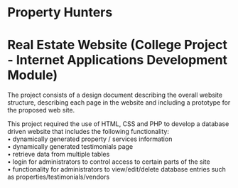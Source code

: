 # Property Hunters

# Real Estate Website (College Project - Internet Applications Development Module)

The project consists of a design document describing the overall website structure, describing
each page in the website and including a prototype for the proposed web site.<br/>

This project required the use of HTML, CSS and PHP to develop a database driven website that includes the following functionality:<br/>
• dynamically generated property / services information<br/>
• dynamically generated testimonials page<br/>
• retrieve data from multiple tables<br/>
• login for administrators to control access to certain parts of the site<br/>
• functionality for administrators to view/edit/delete database entries such as
properties/testimonials/vendors
